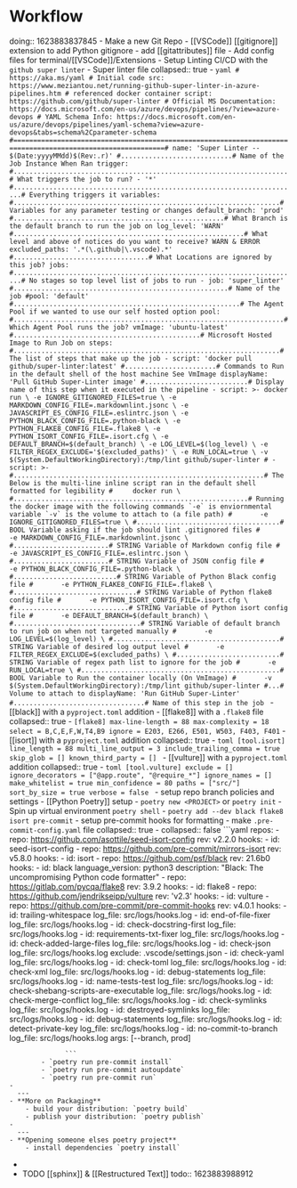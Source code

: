 # **Workflow**
doing:: 1623883837845
	- Make a new Git Repo
	- [[VSCode]] [[gitignore]] extension to add Python gitignore
	- add [[gitattributes]] file
	- Add config files for terminal/[[VSCode]]/Extensions
	- Setup Linting CI/CD with the `github super linter`
		- Super linter file
		  collapsed:: true
			-
			  ```yaml
			  # https://aka.ms/yaml
			  # Initial code src: https://www.meziantou.net/running-github-super-linter-in-azure-pipelines.htm
			  # referenced docker container script: https://github.com/github/super-linter
			  # Official MS Documentation: https://docs.microsoft.com/en-us/azure/devops/pipelines/?view=azure-devops
			  # YAML Schema Info: https://docs.microsoft.com/en-us/azure/devops/pipelines/yaml-schema?view=azure-devops&tabs=schema%2Cparameter-schema
			  #============================================================================================================#
			  name: 'Super Linter -- $(Date:yyyyMMdd)$(Rev:.r)' #............................# Name of the Job Instance When Ran
			  trigger: #.....................................................................# What triggers the job to run?
			  - '*' #........................................................................# Everything triggers it
			  variables: #...................................................................# Variables for any parameter testing or changes
			    default_branch: 'prod' #.....................................................# What Branch is the default branch to run the job on
			    log_level: 'WARN' #..........................................................# What level and above of notices do you want to receive? WARN & ERROR
			    excluded_paths: '.*(\.github|\.vscode).*' #..................................# What Locations are ignored by this job?
			  jobs: #........................................................................# No stages so top level list of jobs to run
			    - job: 'super_linter' #......................................................# Name of the job
			      #pool: 'default' #.........................................................# The Agent Pool if we wanted to use our self hosted option
			      pool: #....................................................................# Which Agent Pool runs the job?
			        vmImage: 'ubuntu-latest' #...............................................# Microsoft Hosted Image to Run Job on
			      steps: #...................................................................# The list of steps that make up the job
			      - script: 'docker pull github/super-linter:latest' #.......................# Commands to Run in the default shell of the host machine See VmImage
			        displayName: 'Pull GitHub Super-Linter image' #..........................# Display name of this step when it executed in the pipeline
			      - script: >-
			          docker run \
			            -e IGNORE_GITIGNORED_FILES=true \
			            -e MARKDOWN_CONFIG_FILE=.markdownlint.jsonc \
			            -e JAVASCRIPT_ES_CONFIG_FILE=.eslintrc.json \
			            -e PYTHON_BLACK_CONFIG_FILE=.python-black \
			            -e PYTHON_FLAKE8_CONFIG_FILE=.flake8 \
			            -e PYTHON_ISORT_CONFIG_FILE=.isort.cfg \
			            -e DEFAULT_BRANCH=$(default_branch) \
			            -e LOG_LEVEL=$(log_level) \
			            -e FILTER_REGEX_EXCLUDE='$(excluded_paths)' \
			            -e RUN_LOCAL=true \
			            -v $(System.DefaultWorkingDirectory):/tmp/lint github/super-linter
			  # - script: >- #...............................................................# The Below is the multi-line inline script ran in the default shell formatted for legibility
			  #     docker run \ #...........................................................# Running the docker image with the following commands `-e` is enviornmental variable `-v` is the volume to attach to (a file path)
			  #       -e IGNORE_GITIGNORED_FILES=true \ #....................................# BOOL Variable asking if the job should lint .gitignored files
			  #       -e MARKDOWN_CONFIG_FILE=.markdownlint.jsonc \ #........................# STRING Variable of Markdown config file
			  #       -e JAVASCRIPT_ES_CONFIG_FILE=.eslintrc.json \ #........................# STRING Variable of JSON config file
			  #       -e PYTHON_BLACK_CONFIG_FILE=.python-black \ #..........................# STRING Variable of Python Black config file
			  #       -e PYTHON_FLAKE8_CONFIG_FILE=.flake8 \ #...............................# STRING Variable of Python flake8 config file
			  #       -e PYTHON_ISORT_CONFIG_FILE=.isort.cfg \ #.............................# STRING Variable of Python isort config file
			  #       -e DEFAULT_BRANCH=$(default_branch) \ #................................# STRING Variable of default branch to run job on when not targeted manually
			  #       -e LOG_LEVEL=$(log_level) \ #..........................................# STRING Variable of desired log output level
			  #       -e FILTER_REGEX_EXCLUDE=$(excluded_paths) \ #..........................# STRING Variable of regex path list to ignore for the job
			  #       -e RUN_LOCAL=true \ #..................................................# BOOL Variable to Run the container locally (On VmImage)
			  #       -v $(System.DefaultWorkingDirectory):/tmp/lint github/super-linter #...# Volume to attach to
			        displayName: 'Run GitHub Super-Linter' #.................................# Name of this step in the job
			  ```
		- [[black]] with a `pyproject.toml` addition
		- [[flake8]] with a `.flake8` file
		  collapsed:: true
			-
			  ```
			  [flake8]
			  max-line-length = 88
			  max-complexity = 18
			  select = B,C,E,F,W,T4,B9
			  ignore = E203, E266, E501, W503, F403, F401
			  ```
		- [[isort]] with a `pyproject.toml` addition
		  collapsed:: true
			-
			  ```toml
			  [tool.isort]
			  line_length = 88
			  multi_line_output = 3
			  include_trailing_comma = true
			  skip_glob = []
			  known_third_party = []
			  ```
		- [[vulture]] with a `pyproject.toml` addition
		  collapsed:: true
			-
			  ```toml
			  [tool.vulture]
			  exclude = []
			  ignore_decorators = ["@app.route", "@require_*"]
			  ignore_names = []
			  make_whitelist = true
			  min_confidence = 80
			  paths = ["src/"]
			  sort_by_size = true
			  verbose = false
			  ```
	- setup repo branch policies and settings
	- [[Python Poetry]] setup
		- `poetry new <PROJECT>` or `poetry init`
		- Spin up virtual environment `poetry shell`
		- `poetry add --dev black flake8 isort pre-commit`
		- setup pre-commit hooks for formatting
			- make `.pre-commit-config.yaml` file
			  collapsed:: true
				-
				  collapsed:: false
				  ```yaml
				  repos:
				    - repo: https://github.com/asottile/seed-isort-config
				      rev: v2.2.0
				      hooks:
				      - id: seed-isort-config
				    - repo: https://github.com/pre-commit/mirrors-isort
				      rev: v5.8.0
				      hooks:
				      - id: isort
				    - repo: https://github.com/psf/black
				      rev: 21.6b0
				      hooks:
				      - id: black
				        language_version: python3
				        description: "Black: The uncompromising Python code formatter"
				    - repo: https://gitlab.com/pycqa/flake8
				      rev: 3.9.2
				      hooks:
				      - id: flake8
				    - repo: https://github.com/jendrikseipp/vulture
				      rev: 'v2.3'
				      hooks:
				      - id: vulture
				    - repo: https://github.com/pre-commit/pre-commit-hooks
				      rev: v4.0.1
				      hooks:
				      - id: trailing-whitespace
				        log_file: src/logs/hooks.log
				      - id: end-of-file-fixer
				        log_file: src/logs/hooks.log
				      - id: check-docstring-first
				        log_file: src/logs/hooks.log
				      - id: requirements-txt-fixer
				        log_file: src/logs/hooks.log
				      - id: check-added-large-files
				        log_file: src/logs/hooks.log
				      - id: check-json
				        log_file: src/logs/hooks.log
				        exclude: .vscode/settings.json
				      - id: check-yaml
				        log_file: src/logs/hooks.log
				      - id: check-toml
				        log_file: src/logs/hooks.log
				      - id: check-xml
				        log_file: src/logs/hooks.log
				      - id: debug-statements
				        log_file: src/logs/hooks.log
				      - id: name-tests-test
				        log_file: src/logs/hooks.log
				      - id: check-shebang-scripts-are-executable
				        log_file: src/logs/hooks.log
				      - id: check-merge-conflict
				        log_file: src/logs/hooks.log
				      - id: check-symlinks
				        log_file: src/logs/hooks.log
				      - id: destroyed-symlinks
				        log_file: src/logs/hooks.log
				      - id: debug-statements
				        log_file: src/logs/hooks.log
				      - id: detect-private-key
				        log_file: src/logs/hooks.log
				      - id: no-commit-to-branch
				        log_file: src/logs/hooks.log
				        args: [--branch, prod]
				  
				  ```
			- `poetry run pre-commit install`
			- `poetry run pre-commit autoupdate`
			- `poetry run pre-commit run`
	-
	  ---
	- **More on Packaging**
		- build your distribution: `poetry build`
		- publish your distribution: `poetry publish`
	-
	  ---
	- **Opening someone elses poetry project**
		- install dependencies `poetry install`
-
- TODO [[sphinx]] & [[Restructured Text]]
  todo:: 1623883988912